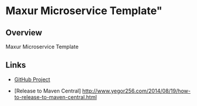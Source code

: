 # Maxur Microservice Template" 

## Overview

Maxur Microservice Template

## Links  

* [GitHub Project](https://github.com/myunusov/maxur-microservice)

* [Release to Maven Central] http://www.yegor256.com/2014/08/19/how-to-release-to-maven-central.html 